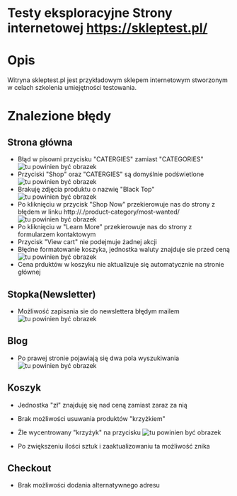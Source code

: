 # Testy eksploracyjne Strony internetowej https://skleptest.pl/

# Opis
Witryna skleptest.pl jest przykładowym sklepem internetowym stworzonym w celach szkolenia umiejętności testowania.


# Znalezione błędy

## Strona główna
- Błąd w pisowni przycisku "CATERGIES" zamiast "CATEGORIES"
![tu powinien być obrazek](portfolio/skleptest/images/podswietlenie.png "błąd w pisowni")
- Przyciski "Shop" oraz "CATERGIES" są domyślnie podświetlone
![tu powinien być obrazek](/images/podswietlenie.png "błąd stylistyczny")
- Brakuję zdjęcia produktu o nazwię "Black Top"
![tu powinien być obrazek](/images/brak_zdjecia.png "błąd braku zdjęcia")
- Po kliknięciu w przycisk "Shop Now" przekierowuje nas do strony z błędem w linku http://./product-category/most-wanted/
![tu powinien być obrazek](/images/blad_strony.png "błąd w linku")
- Po kliknięciu w "Learn More" przekierowuje nas do strony z formularzem kontaktowym
- Przycisk "View cart" nie podejmuje żadnej akcji
- Błędne formatowanie koszyka, jednostka waluty znajduje sie przed ceną 
![tu powinien być obrazek](/images/koszyk_formatowanie.png "błąd formatowania")
- Cena prduktów w koszyku nie aktualizuje się automatycznie na stronie głównej

## Stopka(Newsletter)
- Możliwość zapisania sie do newslettera błędym mailem
![tu powinien być obrazek](/images/newsletter.png "błąd walidacji")
## Blog
- Po prawej stronie pojawiają się dwa pola wyszukiwania
![tu powinien być obrazek](/images/2_wyszukiwarki.png "błąd stylistyczny")
## Koszyk
- Jednostka "zł" znajduję się nad ceną zamiast zaraz za nią

- Brak możliwości usuwania produktów "krzyżkiem"
- Żle wycentrowany "krzyżyk" na przycisku
![tu powinien być obrazek](/images/koszyk_krzyzyki.png "błąd stylistyczny")
- Po zwiększeniu ilości sztuk i zaaktualizowaniu ta możliwość znika

## Checkout
- Brak możliwości dodania alternatywnego adresu

